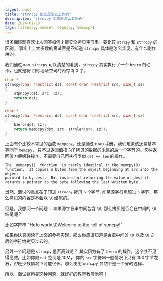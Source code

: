 ```yaml
---
layout: post
title: "strncpy 到底是怎么工作的"
description: "strncpy 到底是怎么工作的"
date: 2024-01-23
tags: [strncpy, memset, stpncpy, mempcpy]
---
```


很多面谈题喜欢让人回答如何才能安全拷贝字符串。要比较 `strcpy` 和 `strncpy` 的区别。
事实上，大多数的面试官是不知道 `strncpy` 具体是怎么实现，有什么副作用的。

我们通过 `man strncpy` 可以清楚的看到，`strncpy` 其实执行了一个 `bzero` 的动作，也就是将
目标地址空间的内存清 0 了。

```C
char *
strncpy(char *restrict dst, const char *restrict src, size_t sz)
{
    stpncpy(dst, src, sz);
    return dst;
}

char *
stpncpy(char *restrict dst, const char *restrict src, size_t sz)
{
    bzero(dst, sz);
    return mempcpy(dst, src, strnlen(src, sz));
}
```

上面有个比较不常见的函数 `mempcpy`。还是通过 man 手册，我们知道该还是基本等同于 `memcpy`，
只不过返回值指向了拷贝的数据的末尾的后一个字节的。这种返回值方便级联操作，不需要自己再执行类似
`dst += len` 的操作。

```man
The  mempcpy()  function  is nearly identical to the memcpy(3) function.  It copies n bytes from the object beginning at src into the object
pointed to by dest.  But instead of returning the value of dest it returns a pointer to the byte following the last written byte.
```

当然，面试的重点在于知道 `strncpy` 拷贝 `n` 个字节, 如果源字符串超过 `n` 字节，那么拷贝的内容是不会以 `\0` 结尾的。

但是，我想问一个问题： 如果源字符串中间包含 `\0`, 那么拷贝是否会在中间的 `\0` 结尾呢？

比如字符串 "Hello world!\0Welcome to the hell of strncpy!"

如果你认真阅读了上面的参考实现，那么你应该知道是会把中间的 `\0` 以及 `\0` 之后的字符给拷贝过去的。

另外一个问题是 `strncpy` 是否高效呢？ 其实因为有了 `bzero` 的操作，这个并不见得高效。比如你的 `dst` 空间是
10M， 你的 `src` 字符串一般情况下只有 100 字节左右，但是少数情况下可能很长。那么使用 strncpy 显然不是一个好的选择。

所以，面试官再提这种问题，就好好的教育教育他吧！
